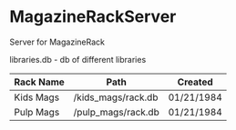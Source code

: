 # MagazineRackServer
Server for MagazineRack

libraries.db - db of different libraries

| Rack Name | Path | Created |
| ------ | ------ | ------ |
| Kids Mags | /kids_mags/rack.db | 01/21/1984 |
| Pulp Mags | /pulp_mags/rack.db | 01/21/1984 |
